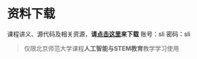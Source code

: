 # 资料下载

课程讲义、源代码及相关资源，**请[点击这里](ftp://home.hass.live:8021/media/ai_course_resources/)来下载**
账号：sli
密码：sli

> 仅限北京师范大学课程**人工智能与STEM教育**教学学习使用
